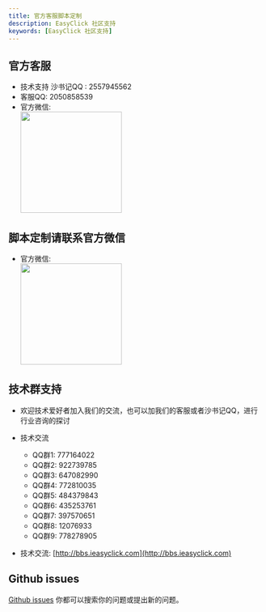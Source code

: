 ```yaml
---
title: 官方客服脚本定制 
description: EasyClick 社区支持 
keywords: [EasyClick 社区支持]
---
```


## 官方客服
- 技术支持 沙书记QQ : 2557945562
- 客服QQ: 2050858539
- 官方微信:<br/>
  <img src="/img/wx2.png" width="200px"/>


## 脚本定制请联系官方微信
- 官方微信:<br/>
  <img src="/img/wx2.png" width="200px"/>


## 技术群支持

- 欢迎技术爱好者加入我们的交流，也可以加我们的客服或者沙书记QQ，进行行业咨询的探讨
- 技术交流
    - QQ群1: 777164022
    - QQ群2: 922739785
    - QQ群3: 647082990
    - QQ群4: 772810035
    - QQ群5: 484379843
    - QQ群6: 435253761
    - QQ群7: 397570651
    - QQ群8: 12076933
    - QQ群9: 778278905

  
- 技术交流:
  [http://bbs.ieasyclick.com](http://bbs.ieasyclick.com)

## Github issues

[Github issues](https://github.com/easy-click/easyclick-libs) 你都可以搜索你的问题或提出新的问题。




